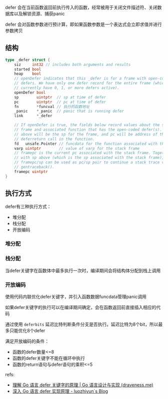 defer 会在当前函数返回前执行传入的函数，经常被用于关闭文件描述符、关闭数据库以及解锁资源、捕获panic

defer 会对函数参数进行预计算，即如果函数参数是一个表达式会立即求值并进行参数拷贝

## 结构
```go
type _defer struct {
	siz     int32 // includes both arguments and results
	started bool
	heap    bool
	// openDefer indicates that this _defer is for a frame with open-coded
	// defers. We have only one defer record for the entire frame (which may
	// currently have 0, 1, or more defers active).
	openDefer bool
	sp        uintptr  // sp at time of defer
	pc        uintptr  // pc at time of defer
	fn        *funcval // 执行的函数地址
	_panic    *_panic  // panic that is running defer
	link      *_defer

	// If openDefer is true, the fields below record values about the stack
	// frame and associated function that has the open-coded defer(s). sp
	// above will be the sp for the frame, and pc will be address of the
	// deferreturn call in the function.
	fd   unsafe.Pointer // funcdata for the function associated with the frame
	varp uintptr        // value of varp for the stack frame
	// framepc is the current pc associated with the stack frame. Together,
	// with sp above (which is the sp associated with the stack frame),
	// framepc/sp can be used as pc/sp pair to continue a stack trace via
	// gentraceback().
	framepc uintptr
}
```

## 执行方式
defer有三种执行方式：
- 堆分配
- 栈分配
- 开放编码

### 堆分配


### 栈分配
当defer关键字在函数体中最多执行一次时，编译期间会将结构体分配到栈上调用

### 开放编码
使用代码内联优化defer关键字，并引入函数数据funcdata管理panic调用

如果defer关键字的执行可以在编译期间确定，会在函数返回前直接插入相应的代码

通过使用 `deferbits` 延迟比特判断条件分支是否执行。延迟比特为8个bit，所以最多只能优化8个defer

满足开放编码的条件：
- 函数的defer数量<=8
- 函数的defer关键字不能在循环中执行
- 函数的return语句与defer语句的乘积<=5

refs:
- [理解 Go 语言 defer 关键字的原理 | Go 语言设计与实现 (draveness.me)](https://draveness.me/golang/docs/part2-foundation/ch05-keyword/golang-defer/)
- [深入 Go 语言 defer 实现原理 - luozhiyun`s Blog](https://www.luozhiyun.com/archives/523)